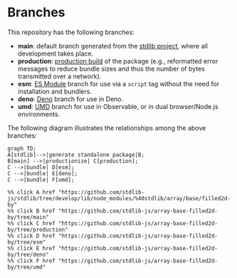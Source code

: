 <!--

@license Apache-2.0

Copyright (c) 2022 The Stdlib Authors.

Licensed under the Apache License, Version 2.0 (the "License");
you may not use this file except in compliance with the License.
You may obtain a copy of the License at

    http://www.apache.org/licenses/LICENSE-2.0

Unless required by applicable law or agreed to in writing, software
distributed under the License is distributed on an "AS IS" BASIS,
WITHOUT WARRANTIES OR CONDITIONS OF ANY KIND, either express or implied.
See the License for the specific language governing permissions and
limitations under the License.

-->

# Branches

This repository has the following branches:

-   **main**: default branch generated from the [stdlib project][stdlib-url], where all development takes place.
-   **production**: [production build][production-url] of the package (e.g., reformatted error messages to reduce bundle sizes and thus the number of bytes transmitted over a network).
-   **esm**: [ES Module][esm-url] branch for use via a `script` tag without the need for installation and bundlers.
-   **deno**: [Deno][deno-url] branch for use in Deno.
-   **umd**: [UMD][umd-url] branch for use in Observable, or in dual browser/Node.js environments.

The following diagram illustrates the relationships among the above branches:

```mermaid
graph TD;
A[stdlib]-->|generate standalone package|B;
B[main] -->|productionize| C[production];
C -->|bundle| D[esm];
C -->|bundle| E[deno];
C -->|bundle| F[umd];

%% click A href "https://github.com/stdlib-js/stdlib/tree/develop/lib/node_modules/%40stdlib/array/base/filled2d-by"
%% click B href "https://github.com/stdlib-js/array-base-filled2d-by/tree/main"
%% click C href "https://github.com/stdlib-js/array-base-filled2d-by/tree/production"
%% click D href "https://github.com/stdlib-js/array-base-filled2d-by/tree/esm"
%% click E href "https://github.com/stdlib-js/array-base-filled2d-by/tree/deno"
%% click F href "https://github.com/stdlib-js/array-base-filled2d-by/tree/umd"
```

[stdlib-url]: https://github.com/stdlib-js/stdlib/tree/develop/lib/node_modules/%40stdlib/array/base/filled2d-by
[production-url]: https://github.com/stdlib-js/array-base-filled2d-by/tree/production
[deno-url]: https://github.com/stdlib-js/array-base-filled2d-by/tree/deno
[umd-url]: https://github.com/stdlib-js/array-base-filled2d-by/tree/umd
[esm-url]: https://github.com/stdlib-js/array-base-filled2d-by/tree/esm